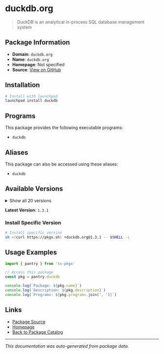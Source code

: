 # duckdb.org

> DuckDB is an analytical in-process SQL database management system

## Package Information

- **Domain**: `duckdb.org`
- **Name**: `duckdb.org`
- **Homepage**: Not specified
- **Source**: [View on GitHub](https://github.com/pkgxdev/pantry/tree/main/projects/duckdb.org/package.yml)

## Installation

```bash
# Install with launchpad
launchpad install duckdb
```

## Programs

This package provides the following executable programs:

- `duckdb`

## Aliases

This package can also be accessed using these aliases:

- `duckdb`

## Available Versions

<details>
<summary>Show all 20 versions</summary>

- `1.3.1`, `1.3.0`, `1.2.2`, `1.2.1`, `1.2.0`
- `1.1.3`, `1.1.2`, `1.1.1`, `1.1.0`, `1.0.0`
- `0.10.3`, `0.10.2`, `0.10.1`, `0.10.0`, `0.9.2`
- `0.9.1`, `0.9.0`, `0.8.1`, `0.8.0`, `0.7.1`

</details>

**Latest Version**: `1.3.1`

### Install Specific Version

```bash
# Install specific version
sh <(curl https://pkgx.sh) +duckdb.org@1.3.1 -- $SHELL -i
```

## Usage Examples

```typescript
import { pantry } from 'ts-pkgx'

// Access this package
const pkg = pantry.duckdb

console.log(`Package: ${pkg.name}`)
console.log(`Description: ${pkg.description}`)
console.log(`Programs: ${pkg.programs.join(', ')}`)
```

## Links

- [Package Source](https://github.com/pkgxdev/pantry/tree/main/projects/duckdb.org/package.yml)
- [Homepage](#)
- [Back to Package Catalog](../package-catalog.md)

---

*This documentation was auto-generated from package data.*
